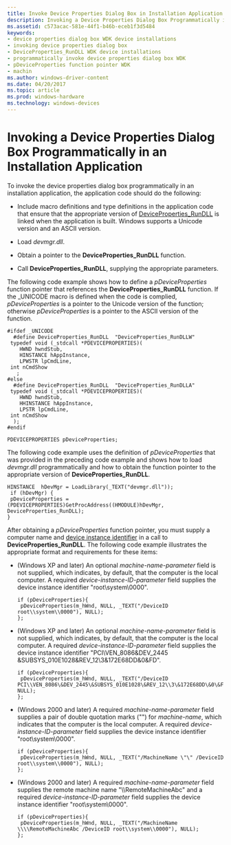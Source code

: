 ```yaml
---
title: Invoke Device Properties Dialog Box in Installation Application
description: Invoking a Device Properties Dialog Box Programmatically in an Installation Application
ms.assetid: c573acac-581e-44f1-b46b-eceb1f3d5484
keywords:
- device properties dialog box WDK device installations
- invoking device properties dialog box
- DeviceProperties_RunDLL WDK device installations
- programmatically invoke device properties dialog box WDK
- pDeviceProperties function pointer WDK
- machin
ms.author: windows-driver-content
ms.date: 04/20/2017
ms.topic: article
ms.prod: windows-hardware
ms.technology: windows-devices
---
```


# Invoking a Device Properties Dialog Box Programmatically in an Installation Application


To invoke the device properties dialog box programmatically in an installation application, the application code should do the following:

-   Include macro definitions and type definitions in the application code that ensure that the appropriate version of [DeviceProperties\_RunDLL](deviceproperties-rundll-function-prototype.md) is linked when the application is built. Windows supports a Unicode version and an ASCII version.

-   Load *devmgr.dll*.

-   Obtain a pointer to the **DeviceProperties\_RunDLL** function.

-   Call **DeviceProperties\_RunDLL**, supplying the appropriate parameters.

The following code example shows how to define a *pDeviceProperties* function pointer that references the **DeviceProperties\_RunDLL** function. If the \_UNICODE macro is defined when the code is complied, *pDeviceProperties* is a pointer to the Unicode version of the function; otherwise *pDeviceProperties* is a pointer to the ASCII version of the function.

```
#ifdef _UNICODE 
  #define DeviceProperties_RunDLL  "DeviceProperties_RunDLLW"
 typedef void (_stdcall *PDEVICEPROPERTIES)(
    HWND hwndStub,
    HINSTANCE hAppInstance,
    LPWSTR lpCmdLine,
 int nCmdShow
   ;
#else
  #define DeviceProperties_RunDLL  "DeviceProperties_RunDLLA"
 typedef void (_stdcall *PDEVICEPROPERTIES)(
    HWND hwndStub,
    HHINSTANCE hAppInstance,
    LPSTR lpCmdLine,
 int nCmdShow
  );
#endif

PDEVICEPROPERTIES pDeviceProperties;
```

The following code example uses the definition of *pDeviceProperties* that was provided in the preceding code example and shows how to load *devmgr.dll* programmatically and how to obtain the function pointer to the appropriate version of **DeviceProperties\_RunDLL**.

```
HINSTANCE  hDevMgr = LoadLibrary(_TEXT("devmgr.dll"));
 if (hDevMgr) {
 pDeviceProperties = (PDEVICEPROPERTIES)GetProcAddress((HMODULE)hDevMgr, DeviceProperties_RunDLL);
}
```

After obtaining a *pDeviceProperties* function pointer, you must supply a computer name and [device instance identifier](device-instance-ids.md) in a call to **DeviceProperties\_RunDLL**. The following code example illustrates the appropriate format and requirements for these items:

-   (Windows XP and later) An optional *machine-name-parameter* field is not supplied, which indicates, by default, that the computer is the local computer. A required *device-instance-ID-parameter* field supplies the device instance identifier "root\\system\\0000".
    ```
    if (pDeviceProperties){
     pDeviceProperties(m_hWnd, NULL, _TEXT("/DeviceID root\\system\\0000"), NULL);
    };
    ```

-   (Windows XP and later) An optional *machine-name-parameter* field is not supplied, which indicates, by default, that the computer is the local computer. A required *device-instance-ID-parameter* field supplies the device instance identifier "PCI\\VEN\_8086&DEV\_2445 &SUBSYS\_010E1028&REV\_12\\3&172E68DD&0&FD".
    ```
    if (pDeviceProperties){
     pDeviceProperties(m_hWnd, NULL, _TEXT("/DeviceID PCI\\VEN_8086\&DEV_2445\&SUBSYS_010E1028\&REV_12\\3\&172E68DD\&0\&FD"), NULL);
    };
    ```

-   (Windows 2000 and later) A required *machine-name-parameter* field supplies a pair of double quotation marks ("") for *machine-name*, which indicates that the computer is the local computer. A required *device-instance-ID-parameter* field supplies the device instance identifier "root\\system\\0000".
    ```
    if (pDeviceProperties){
     pDeviceProperties(m_hWnd, NULL, _TEXT("/MachineName \"\" /DeviceID root\\system\\0000"), NULL);
    };
    ```

-   (Windows 2000 and later) A required *machine-name-parameter* field supplies the remote machine name "\\\\RemoteMachineAbc" and a required *device-instance-ID-parameter* field supplies the device instance identifier "root\\system\\0000".
    ```
    if (pDeviceProperties){
     pDeviceProperties(m_hWnd, NULL, _TEXT("/MachineName \\\\RemoteMachineAbc /DeviceID root\\system\\0000"), NULL);
    };
    ```

 

 





